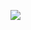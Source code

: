 ![](https://img.shields.io/badge/Telegram-2CA5E0?style=for-the-badge&logo=telegram&logoColor=white)
